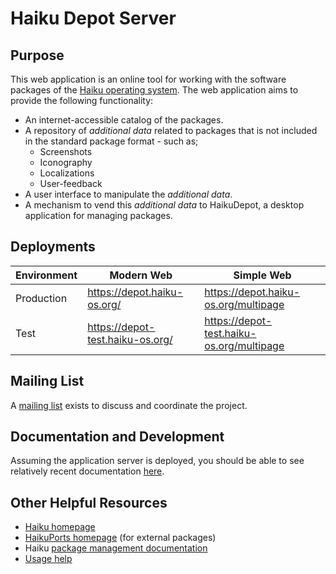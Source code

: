 # Haiku Depot Server

## Purpose

This web application is an online tool for working with the software packages of the [Haiku operating system](https://www.haiku-os.org/).  The web application aims to provide the following functionality:

* An internet-accessible catalog of the packages.
* A repository of _additional data_ related to packages that is not included in the standard package format - such as;
  * Screenshots
  * Iconography
  * Localizations
  * User-feedback
* A user interface to manipulate the _additional data_.
* A mechanism to vend this _additional data_ to HaikuDepot, a desktop application for managing packages.

## Deployments

| Environment | Modern Web | Simple Web |
| --- | --- | --- |
| Production | https://depot.haiku-os.org/ | https://depot.haiku-os.org/multipage |
| Test | https://depot-test.haiku-os.org/ | https://depot-test.haiku-os.org/multipage |

## Mailing List

A [mailing list](http://www.freelists.org/list/haiku-depot-web) exists to discuss and coordinate the project.

## Documentation and Development

Assuming the application server is deployed, you should be able to see relatively recent documentation
[here](http://depot.haiku-os.org/docs/index.html).

## Other Helpful Resources

* [Haiku homepage](http://www.haiku-os.org/)
* [HaikuPorts homepage](http://bb.haikuports.org/haikuports/wiki/Home) (for external packages)
* Haiku [package management documentation](http://dev.haiku-os.org/wiki/PackageManagement)
* [Usage help](https://dev.haiku-os.org/wiki/PackageManagement/HaikuDepotServer)
